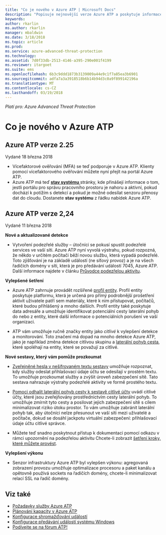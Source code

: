 ```yaml
---
title: "Co je nového v Azure ATP | Microsoft Docs"
description: "Popisuje nejnovější verze Azure ATP a poskytuje informace o tom, co je nového v každé verzi."
keywords: 
author: rkarlin
ms.author: rkarlin
manager: mbaldwin
ms.date: 3/18/2018
ms.topic: article
ms.prod: 
ms.service: azure-advanced-threat-protection
ms.technology: 
ms.assetid: 7d0f33db-2513-4146-a395-290e001f4199
ms.reviewer: itargoet
ms.suite: ems
ms.openlocfilehash: 6b3c9ddd1873b3139009a44e9c1f7a85ea3b6901
ms.sourcegitcommit: adfa7a3a3918518b6b14b94d3c0a9f899142196a
ms.translationtype: MT
ms.contentlocale: cs-CZ
ms.lasthandoff: 03/19/2018
---
```

*Platí pro: Azure Advanced Threat Protection*


# <a name="whats-new-in-azure-atp"></a>Co je nového v Azure ATP 

## <a name="azure-atp-release-225"></a>Azure ATP verze 2.25

Vydané 18 března 2018

- Vícefaktorové ověřování (MFA) se teď podporuje v Azure ATP. Klienty pomocí vícefaktorového ověřování můžete nyní přejít na portál Azure ATP.
- Azure ATP má teď [ **stav systému** ](https://health.atp.azure.com/) stránky, kde přinášejí informace o tom, jestli portálu pro správu pracovního prostoru je nahoru a aktivní, pokud dochází k potížím s detekcí a pokud je možné odesílat senzoru přenosy dat do cloudu. Dostanete **stav systému** z řádku nabídek Azure ATP.


## <a name="azure-atp-release-224"></a>Azure ATP verze 2,24

Vydané 11 března 2018

**Nové a aktualizované detekce**
  - Vytvoření podezřelé služby – útočníci se pokusí spustit podezřelé services ve vaší síti. Azure ATP nyní vyvolá výstrahu, pokud rozpozná, že někdo v určitém počítači běží novou službu, která vypadá podezřelé. Toto zjišťování je na základě událostí (ne síťový provoz) a je na všech řadičích domény v síti, která je pro předávání událostí 7045, Azure ATP. Další informace najdete v článku [Průvodce podezřelou aktivitu](suspicious-activity-guide.md).

**Vylepšené šetření**
  - Azure ATP zahrnuje provádět rozšířené [profil entity](entity-profiles.md). Profil entity poskytuje platformu, která je určená pro přímý podrobnější prošetření aktivit uživatele patří sem materiály, které k nim přistupovat, počítačů, které budou přihlášený a mnoho dalších. Profil entity také poskytuje data adresáře a umožňuje identifikovat potenciální cesty laterální pohyb do nebo z entity, které další informace o potenciálních porušení ve vaší organizaci.

  - ATP vám umožňuje ručně značky entity jako *citlivé* k vylepšení detekce a monitorování. Toto značení má dopad na mnoho detekce Azure ATP, jako je například změna detekce citlivou skupinu a [laterální pohyb cesta](use-case-lateral-movement-path.md), které spoléhají na entity, které se považují za citlivé.

**Nové sestavy, který vám pomůže prozkoumat**
  - [Zveřejněné hesla v nešifrovaném textu sestavy](reports.md) umožňuje rozpoznat, kdy služby odeslat přihlašovací údaje účtu se odesílají v prostém textu. To umožňuje prozkoumat služby a zvýšit úroveň zabezpečení sítě. Tato sestava nahrazuje výstrahy podezřelé aktivity ve formě prostého textu.
  - [Pomoci odhalit laterální pohyb cesty k sestavě citlivé účty](reports.md) uvádí citlivé účty, které jsou zveřejňovány prostřednictvím cesty laterální pohyb. To umožňuje zmírnit tyto cesty a posilovat jejich zabezpečení sítě s cílem minimalizovat riziko útoku prostor. To vám umožňuje zabránit laterální pohyb tak, aby útočníci nelze přesunout ve vaší síti mezi uživatelé a počítače, dokud se dosáhl jackpotu virtuální zabezpečení: přihlašovací údaje účtu citlivé správce.

- Můžete teď snadno poskytnout přístup k dokumentaci pomocí odkazu v rámci upozornění na podezřelou aktivitu Chcete-li zobrazit [šetření kroky, které můžete provést](suspicious-activity-guide.md). 

**Vylepšení výkonu**
 -  Senzor infrastruktury Azure ATP byl vylepšen výkonu: agregovaná zobrazení provozu umožňuje optimalizace procesoru a paket kanálu a opětovně používá sockets na řadičích domény, chcete-li minimalizovat relací SSL na řadič domény.

## <a name="see-also"></a>Viz také
- [Požadavky služby Azure ATP](atp-prerequisites.md)
- [Plánování kapacity v Azure ATP](atp-capacity-planning.md)
- [Konfigurace shromažďování událostí](configure-event-collection.md)
- [Konfigurace předávání událostí systému Windows](configure-event-forwarding.md#configuring-windows-event-forwarding)
- [Podívejte se na fórum ATP!](https://aka.ms/azureatpcommunity)